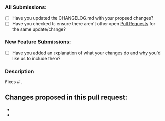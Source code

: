 ### All Submissions:

* [ ] Have you updated the CHANGELOG.md with your propsed changes?
* [ ] Have you checked to ensure there aren't other open [Pull Requests](../../pulls) for the same update/change?

### New Feature Submissions:
* [ ] Have you added an explanation of what your changes do and why you'd like us to include them?

### Description

Fixes # .

Changes proposed in this pull request:
-
-
-

